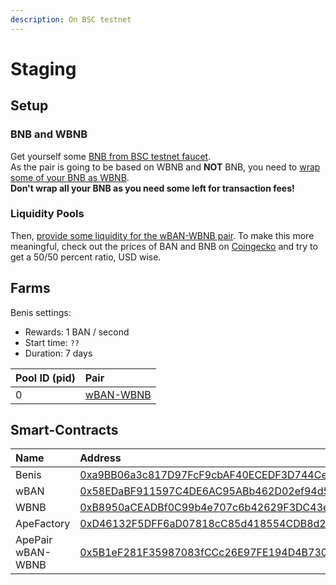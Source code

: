 ```yaml
---
description: On BSC testnet
---
```


# Staging

## Setup

### BNB and WBNB

Get yourself some [BNB from BSC testnet faucet](https://testnet.binance.org/faucet-smarthttps://testnet.binance.org/faucet-smart).  
As the pair is going to be based on WBNB and **NOT** BNB, you need to [wrap some of your BNB as WBNB](https://app.sushi.com/swap?inputCurrency=bnb&outputCurrency=0xae13d989daC2f0dEbFf460aC112a837C89BAa7cd).  
**Don't wrap all your BNB as you need some left for transaction fees!**

### **Liquidity Pools**

Then, [provide some liquidity for the wBAN-WBNB pair](https://app.sushi.com/add/0x05dAc135787D2059A7a589fD3fFBCE3F676A3B8e/0xae13d989daC2f0dEbFf460aC112a837C89BAa7cd). To make this more meaningful, check out the prices of BAN and BNB on [Coingecko](https://www.coingecko.com) and try to get a 50/50 percent ratio, USD wise.

## Farms

Benis settings:

* Rewards: 1 BAN / second
* Start time: `??`
* Duration: 7 days

| Pool ID \(pid\) | Pair |
| :--- | :--- |
| 0 | [wBAN-WBNB](https://testnet.bscscan.com/tx/0xc5c424ac7b0e009b5f74279895de09dc8736bc2fe341e4484bd7c02bdfe4fde2) |

## Smart-Contracts

| Name | Address |
| :--- | :--- |
| Benis | [0xa9BB06a3c817D97FcF9cbAF40ECEDF3D744Ce73F](https://testnet.bscscan.com/address/0xa9BB06a3c817D97FcF9cbAF40ECEDF3D744Ce73F#code) |
| wBAN | [0x58EDaBF911597C4DE6AC95ABb462D02ef94d5c66](https://testnet.bscscan.com/address/0x58EDaBF911597C4DE6AC95ABb462D02ef94d5c66#code) |
| WBNB | [0xB8950aCEADBf0C99b4e707c6b42629F3DC43e92D](https://testnet.bscscan.com/address/0xB8950aCEADBf0C99b4e707c6b42629F3DC43e92D#code) |
| ApeFactory | [0xD46132F5DFF6aD07818cC85d418554CDB8d20B4B](https://testnet.bscscan.com/address/0xD46132F5DFF6aD07818cC85d418554CDB8d20B4B#code) |
| ApePair wBAN-WBNB | [0x5B1eF281F35987083fCCc26E97FE194D4B73089a](https://testnet.bscscan.com/address/0x5B1eF281F35987083fCCc26E97FE194D4B73089a) |




